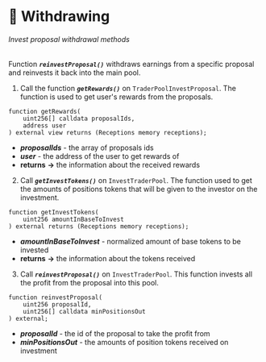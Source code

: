 # 💸 Withdrawing

###### Invest proposal withdrawal methods

Function ***`reinvestProposal()`*** withdraws earnings from a specific proposal and reinvests it back into the main pool.

1) Call the function ***`getRewards()`*** on `TraderPoolInvestProposal`. The function is used to get user's rewards from the proposals.

```solidity
function getRewards(
    uint256[] calldata proposalIds,
    address user
) external view returns (Receptions memory receptions);
```
- ***proposalIds*** - the array of proposals ids
- ***user*** - the address of the user to get rewards of
- **returns** **->** the information about the received rewards

2) Call ***`getInvestTokens()`*** on `InvestTraderPool`. The function used to get the amounts of positions tokens that will be given to the investor on the investment.

```solidity
function getInvestTokens(
    uint256 amountInBaseToInvest
) external returns (Receptions memory receptions);
```
- ***amountInBaseToInvest*** - normalized amount of base tokens to be invested
- **returns** **->** the information about the tokens received

3) Call ***`reinvestProposal()`*** on `InvestTraderPool`. This function invests all the profit from the proposal into this pool.
```solidity
function reinvestProposal(
    uint256 proposalId, 
    uint256[] calldata minPositionsOut
) external;
```
- ***proposalId*** - the id of the proposal to take the profit from
- ***minPositionsOut*** - the amounts of position tokens received on investment
